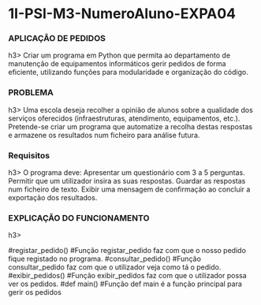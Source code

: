 # 1I-PSI-M3-NumeroAluno-EXPA04
<h3> APLICAÇÃO DE PEDIDOS </h3>h3>
Criar um programa em Python que permita ao departamento de manutenção de equipamentos informáticos gerir pedidos de forma eficiente, utilizando funções para modularidade e organização do código.

<h3> PROBLEMA </h3>h3>
Uma escola deseja recolher a opinião de alunos sobre a qualidade dos serviços oferecidos (infraestruturas, atendimento, equipamentos, etc.). Pretende-se criar um programa que automatize a recolha destas respostas e armazene os resultados num ficheiro para análise futura.

<h3> Requisitos </h3>h3>
O programa deve:
Apresentar um questionário com 3 a 5 perguntas.
Permitir que um utilizador insira as suas respostas.
Guardar as respostas num ficheiro de texto.
Exibir uma mensagem de confirmação ao concluir a exportação dos resultados.

<h3> EXPLICAÇÃO DO FUNCIONAMENTO </h3>h3>

#registar_pedido()
#Função registar_pedido faz com que o nosso pedido fique registado no programa.
#consultar_pedido()
#Função consultar_pedido faz com que o utilizador veja como tá o pedido.
#exibir_pedidos()
#Função exibir_pedidos faz com que o utilizador possa ver os pedidos.
#def main()
#Função def main é a função principal para gerir os pedidos



    
